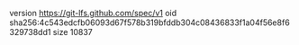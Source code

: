 version https://git-lfs.github.com/spec/v1
oid sha256:4c543edcfb06093d67f578b319bfddb304c08436833f1a04f56e8f6329738dd1
size 10837
